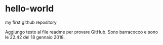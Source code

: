 # hello-world
my first github repository

Aggiungo testo al file readme per provare GitHub. Sono barracocco e sono le 22.42 del 18 gennaio 2018.
